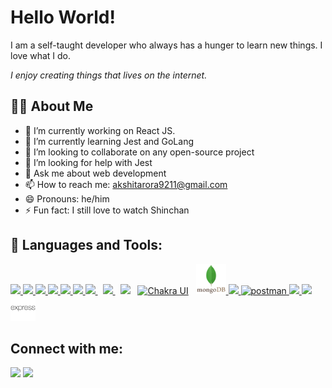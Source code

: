 # Hello World!  
I am a self-taught developer who always has a hunger to learn new things. I love what I do.

*I enjoy creating things that lives on the internet.*

## 🙋‍♂️ About Me

- 🔭 I’m currently working on React JS.
- 🌱 I’m currently learning Jest and GoLang
- 👯 I’m looking to collaborate on any open-source project
- 🤔 I’m looking for help with Jest
- 💬 Ask me about web development
- 📫 How to reach me: <a href="mailto:akshitarora9211@gmail.com">akshitarora9211@gmail.com</a>
- 😄 Pronouns: he/him
- ⚡ Fun fact: I still love to watch Shinchan 
  
## 🚀 Languages and Tools:

<p align="left"> 
    <a href="https://reactjs.org/" target="_blank"> <img src="https://img.icons8.com/color/48/000000/react-native.png"/> </a>
    <a href="https://developer.mozilla.org/en-US/docs/Web/JavaScript" target="_blank"> <img src="https://img.icons8.com/color/48/000000/javascript.png"/> </a> 
    <a href="https://www.w3.org/html/" target="_blank"> <img src="https://img.icons8.com/color/48/000000/html-5.png"/> </a> 
    <a href="https://www.w3schools.com/css/" target="_blank"> <img src="https://img.icons8.com/color/48/000000/css3.png"/> </a> 
    <a href="https://getbootstrap.com" target="_blank"> <img src="https://img.icons8.com/color/48/000000/bootstrap.png"/> </a> 
    <a href="https://www.python.org" target="_blank"> <img src="https://img.icons8.com/color/48/000000/python.png"/> </a> 
    <a style="padding-right:8px;" href="https://nodejs.org" target="_blank"> <img  src="https://img.icons8.com/color/48/000000/nodejs.png"/> </a> 
    <a style="padding-right:8px;" href="https://www.mysql.com/" target="_blank"> <img src="https://img.icons8.com/fluent/50/000000/mysql-logo.png"/> </a>
    <a style="padding-right:8px;" href="https://mui.com/" target="_blank"> <img src="https://img.icons8.com/color/48/000000/material-ui.png"/></a>
    <a style="padding-right:8px;" href="https://chakra-ui.com/" target="_blank"> <img height="48px" alt="Chakra UI" src="https://avatars.githubusercontent.com/u/54212428?s=200&v=4"/></a>
    <a href="https://www.mongodb.com/" target="_blank"> <img src="https://raw.githubusercontent.com/devicons/devicon/master/icons/mongodb/mongodb-original-wordmark.svg" alt="mongodb" width="48" height="48"/> </a> 
    <a href="https://firebase.google.com/" target="_blank"> <img src="https://img.icons8.com/color/48/000000/firebase.png"/> </a> 
    <a href="https://postman.com" target="_blank"> <img src="https://www.vectorlogo.zone/logos/getpostman/getpostman-icon.svg" alt="postman" width="45" height="45"/> </a>   
    <a href="https://git-scm.com/" target="_blank"> <img src="https://img.icons8.com/color/48/000000/git.png"/> </a> 
    <a href="https://redux.js.org" target="_blank"> <img src="https://img.icons8.com/color/48/000000/redux.png"/> </a>
    <a href="https://expressjs.com" target="_blank"> <img src="https://raw.githubusercontent.com/devicons/devicon/master/icons/express/express-original-wordmark.svg" alt="express" width="40" height="40"/> </a>
</p>

## Connect with me:

<p align="left">

<a href = "https://www.linkedin.com/in/akshit-arora/"><img src="https://img.icons8.com/fluent/48/000000/linkedin.png"/></a>
<a href = "https://www.instagram.com/_arorakshit/"><img src="https://img.icons8.com/fluent/48/000000/instagram-new.png"/></a>

</p>
<!-- 
<br/>

<p align="center">
    <a href="https://github.com/akshitarora921/github-readme-streak-stats">
        <img title="🔥 Get streak stats for your profile at git.io/streak-stats" alt="Akshit Arora's streak" src="https://github-readme-streak-stats.herokuapp.com/?user=akshitarora921&theme=black-ice&hide_border=true&stroke=0000&background=060A0CD0"/>
    </a>
</p>

## 📊 My Github Stats

  <br/>
    <a href="https://github.com/akshitarora921/github-readme-stats"><img alt="Akshit Arora's Github Stats" src="https://github-readme-stats.vercel.app/api?username=akshitarora921&show_icons=true&count_private=true&theme=react&hide_border=true&bg_color=0D1117" /></a>
  <a href="https://github.com/akshitarora921/github-readme-stats"><img alt="Akshit Arora's Top Languages" src="https://github-readme-stats.vercel.app/api/top-langs/?username=akshitarora921&langs_count=8&count_private=true&layout=compact&theme=react&hide_border=true&bg_color=0D1117" /></a>
  <br/>
  <b>Note:</b> Top languages is only a metric of the languages my public code consists of and doesn't reflect experience or skill level.

<br/>
<br/>

<a href="https://github.com/akshitarora921/github-readme-activity-graph"><img alt="Akshit Arora's Activity Graph" src="https://activity-graph.herokuapp.com/graph?username=akshitarora921&bg_color=0D1117&color=5BCDEC&line=5BCDEC&point=FFFFFF&hide_border=true" /></a>
 -->

